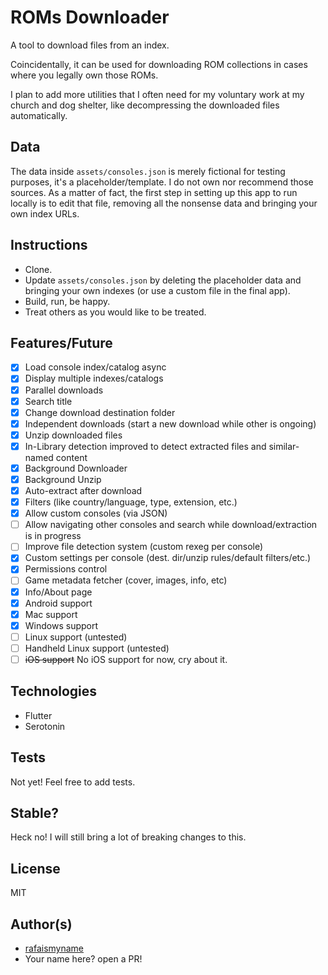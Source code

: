 # ROMs Downloader

A tool to download files from an index.

Coincidentally, it can be used for downloading ROM collections in cases where you legally own those ROMs.

I plan to add more utilities that I often need for my voluntary work at my church and dog shelter, like decompressing the downloaded files automatically.

## Data

The data inside `assets/consoles.json` is merely fictional for testing purposes, it's a placeholder/template.
I do not own nor recommend those sources. As a matter of fact, the first step in setting up this app to run locally is to edit that file, removing all the nonsense data and bringing your own index URLs.

## Instructions

- Clone.
- Update `assets/consoles.json` by deleting the placeholder data and bringing your own indexes (or use a custom file in the final app).
- Build, run, be happy.
- Treat others as you would like to be treated.

## Features/Future

- [x] Load console index/catalog async
- [x] Display multiple indexes/catalogs
- [x] Parallel downloads
- [x] Search title
- [x] Change download destination folder
- [x] Independent downloads (start a new download while other is ongoing)
- [x] Unzip downloaded files
- [x] In-Library detection improved to detect extracted files and similar-named content
- [x] Background Downloader
- [x] Background Unzip
- [x] Auto-extract after download
- [x] Filters (like country/language, type, extension, etc.)
- [x] Allow custom consoles (via JSON)
- [ ] Allow navigating other consoles and search while download/extraction is in progress
- [ ] Improve file detection system (custom rexeg per console)
- [x] Custom settings per console (dest. dir/unzip rules/default filters/etc.)
- [x] Permissions control
- [ ] Game metadata fetcher (cover, images, info, etc)
- [x] Info/About page
- [x] Android support
- [x] Mac support
- [x] Windows support
- [ ] Linux support (untested)
- [ ] Handheld Linux support (untested)
- [ ] ~~iOS support~~ No iOS support for now, cry about it.

## Technologies

- Flutter
- Serotonin

## Tests

Not yet! Feel free to add tests.

## Stable?

Heck no! I will still bring a lot of breaking changes to this.

## License

MIT

## Author(s)

- [rafaismyname](https://github.com/rafaismyname)
- Your name here? open a PR!
